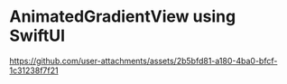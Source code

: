 # AnimatedGradientView using SwiftUI

https://github.com/user-attachments/assets/2b5bfd81-a180-4ba0-bfcf-1c31238f7f21

